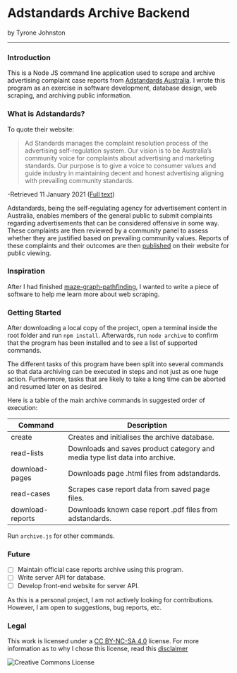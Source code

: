

# Adstandards Archive Backend
by Tyrone Johnston

---

### Introduction
This is a Node JS command line application used to scrape and archive advertising complaint case reports from [Adstandards Australia](https://adstandards.com.au). I wrote this program as an exercise in software development, database design, web scraping, and archiving public information.

### What is Adstandards?
To quote their website:

>Ad Standards manages the complaint resolution process of the advertising self-regulation system. Our vision is to be Australia’s community voice for complaints about advertising and marketing standards. Our purpose is to give a voice to consumer values and guide industry in maintaining decent and honest advertising aligning with prevailing community standards.

\-Retrieved 11 January 2021 ([Full text](https://adstandards.com.au/about/ad-standards))

Adstandards, being the self-regulating agency for advertisement content in Australia, enables members of the general public to submit complaints regarding advertisements that can be considered offensive in some way. These complaints are then reviewed by a community panel to assess whether they are justified based on prevailing community values. Reports of these complaints and their outcomes are then [published](https://adstandards.com.au/cases) on their website for public viewing.

### Inspiration
After I had finished [maze-graph-pathfinding](https://github.com/tjohnston-softdev/maze-graph-pathfinding), I wanted to write a piece of software to help me learn more about web scraping.

### Getting Started
After downloading a local copy of the project, open a terminal inside the root folder and run `npm install`. Afterwards, run `node archive` to confirm that the program has been installed and to see a list of supported commands.

The different tasks of this program have been split into several commands so that data archiving can be executed in steps and not just as one huge action. Furthermore, tasks that are likely to take a long time can be aborted and resumed later on as desired.

Here is a table of the main archive commands in suggested order of execution:

| Command          | Description                                                                 |
|------------------|-----------------------------------------------------------------------------|
| create           | Creates and initialises the archive database.                               |
| read-lists       | Downloads and saves product category and media type list data into archive. |
| download-pages   | Downloads page .html files from adstandards.                                |
| read-cases       | Scrapes case report data from saved page files.                             |
| download-reports | Downloads known case report .pdf files from adstandards.                    |


Run `archive.js` for other commands.


### Future
- [ ] Maintain official case reports archive using this program.
- [ ] Write server API for database.
- [ ] Develop front-end website for server API.

As this is a personal project, I am not actively looking for contributions. However, I am open to suggestions, bug reports, etc.


### Legal
This work is licensed under a [CC BY-NC-SA 4.0](https://creativecommons.org/licenses/by-nc-sa/4.0/) license. For more information as to why I chose this license, read this [disclaimer](./disclaimer.md)

![Creative Commons License](https://i.creativecommons.org/l/by-nc-sa/4.0/88x31.png)
